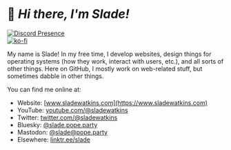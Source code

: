 # :wave: *Hi there, I'm Slade!*

[![Discord Presence](https://lanyard.cnrad.dev/api/701886841275547658)](https://discord.com/users/701886841275547658)  
[![ko-fi](https://ko-fi.com/img/githubbutton_sm.svg)](https://ko-fi.com/O4O34KS9A)  

My name is Slade! In my free time, I develop websites, design things for operating systems (how they work, interact with users, etc.), and all sorts of other things. Here on GitHub, I mostly work on web-related stuff, but sometimes dabble in other things. 

You can find me online at:
  - Website: [www.sladewatkins.com](https://www.sladewatkins.com)
  - YouTube: [youtube.com/@sladewatkins](https://www.youtube.com/@sladewatkins)
  - Twitter: [twitter.com/@sladewatkins](https://twitter.com/sladewatkins)
  - Bluesky: [@slade.pope.party](https://bsky.app/profile/slade.pope.party)
  - Mastodon: [@slade@pope.party](https://pope.party/@slade)
  - Elsewhere: [linktr.ee/slade](https://linktr.ee/slade)
